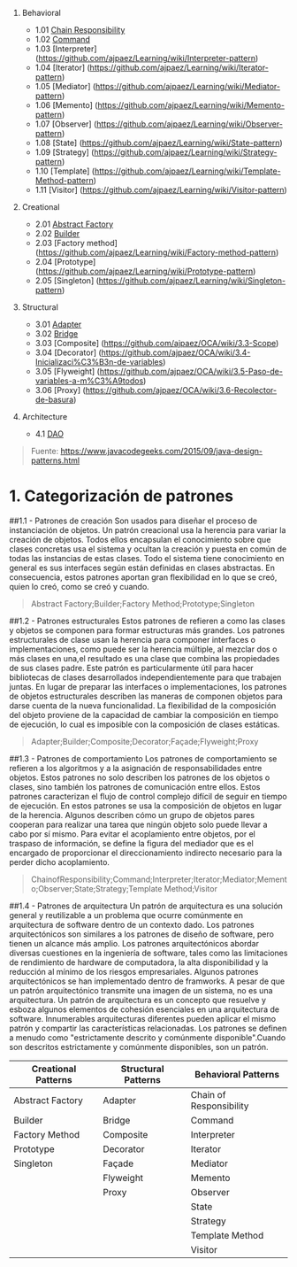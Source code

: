 1. Behavioral
   + 1.01 [Chain Responsibility](https://github.com/ajpaez/Learning/wiki/Chain-Responsibility)
   + 1.02 [Command](https://github.com/ajpaez/Learning/wiki/Command)
   + 1.03 [Interpreter] (https://github.com/ajpaez/Learning/wiki/Interpreter-pattern)
   + 1.04 [Iterator] (https://github.com/ajpaez/Learning/wiki/Iterator-pattern)
   + 1.05 [Mediator] (https://github.com/ajpaez/Learning/wiki/Mediator-pattern)
   + 1.06 [Memento] (https://github.com/ajpaez/Learning/wiki/Memento-pattern)
   + 1.07 [Observer] (https://github.com/ajpaez/Learning/wiki/Observer-pattern)
   + 1.08 [State] (https://github.com/ajpaez/Learning/wiki/State-pattern)
   + 1.09 [Strategy] (https://github.com/ajpaez/Learning/wiki/Strategy-pattern)
   + 1.10 [Template] (https://github.com/ajpaez/Learning/wiki/Template-Method-pattern)
   + 1.11 [Visitor] (https://github.com/ajpaez/Learning/wiki/Visitor-pattern)

2. Creational
   + 2.01 [Abstract Factory](https://github.com/ajpaez/Learning/wiki/Abstract-factory-pattern)
   + 2.02 [Builder](https://github.com/ajpaez/Learning/wiki/Builder-pattern)
   + 2.03 [Factory method] (https://github.com/ajpaez/Learning/wiki/Factory-method-pattern)
   + 2.04 [Prototype] (https://github.com/ajpaez/Learning/wiki/Prototype-pattern)
   + 2.05 [Singleton] (https://github.com/ajpaez/Learning/wiki/Singleton-pattern)

3. Structural
   + 3.01 [Adapter](https://github.com/ajpaez/OCA/wiki/3.1-El-Stack-y-el-Heap)
   + 3.02 [Bridge](https://github.com/ajpaez/OCA/wiki/3.2-Literales,-asignaciones-y-variables)
   + 3.03 [Composite] (https://github.com/ajpaez/OCA/wiki/3.3-Scope)
   + 3.04 [Decorator] (https://github.com/ajpaez/OCA/wiki/3.4-Inicializaci%C3%B3n-de-variables)
   + 3.05 [Flyweight] (https://github.com/ajpaez/OCA/wiki/3.5-Paso-de-variables-a-m%C3%A9todos)
   + 3.06 [Proxy] (https://github.com/ajpaez/OCA/wiki/3.6-Recolector-de-basura)

4. Architecture
   + 4.1 [DAO](https://github.com/ajpaez/OCA/wiki/3.3-Scope)


> Fuente: 	https://www.javacodegeeks.com/2015/09/java-design-patterns.html

# 1. Categorización de patrones

##1.1  - Patrones de creación
Son usados para diseñar el proceso de instanciación de objetos. Un patrón creacional usa la herencia para variar la creación de objetos.
Todos ellos encapsulan el conocimiento sobre que clases concretas usa el sistema y ocultan la creación y puesta en común de todas las instancias de estas clases.
Todo el sistema tiene conocimiento en general es sus interfaces según están definidas en clases abstractas.
En consecuencia, estos patrones aportan gran flexibilidad en lo que se creó, quien lo creó, como se creó y cuando.

> Abstract Factory;Builder;Factory Method;Prototype;Singleton

##1.2 - Patrones estructurales
Estos patrones de refieren a como las clases y objetos se componen para formar estructuras más grandes.
Los patrones estructurales de clase usan la herencia para componer interfaces o implementaciones, como puede ser la herencia múltiple, al mezclar dos o más clases en una,el resultado es una clase que combina las propiedades de sus clases padre. Este patrón es particularmente útil para hacer bibliotecas de clases desarrollados independientemente para que trabajen juntas.
En lugar de preparar las interfaces o implementaciones, los patrones de objetos estructurales describen las maneras de componen objetos para darse cuenta de la nueva funcionalidad.
La flexibilidad de la composición del objeto proviene de la capacidad de cambiar la composición en tiempo de ejecución, lo cual es imposible con la composición de clases estáticas.

> Adapter;Builder;Composite;Decorator;Façade;Flyweight;Proxy

##1.3 - Patrones de comportamiento
Los patrones de comportamiento se refieren a los algoritmos y a la asignación de responsabilidades entre objetos. Estos patrones no solo describen los patrones de los objetos o clases, sino también los patrones de comunicación entre ellos. Estos patrones caracterizan el flujo de control complejo difícil de seguir en tiempo de ejecución. En estos patrones se usa la composición de objetos en lugar de la herencia.  Algunos describen cómo un grupo de objetos pares cooperan para realizar una tarea que ningún objeto solo puede llevar a cabo por sí mismo.
Para evitar el acoplamiento entre objetos, por el traspaso de información, se define la figura del mediador que es el encargado de proporcionar el direccionamiento indirecto necesario para la perder dicho acoplamiento.

> ChainofResponsibility;Command;Interpreter;Iterator;Mediator;Memento;Observer;State;Strategy;Template Method;Visitor

##1.4 - Patrones de arquitectura
Un patrón de arquitectura es una solución general y reutilizable a un problema que ocurre comúnmente en arquitectura de software dentro de un contexto dado. Los patrones arquitectónicos son similares a los patrones de diseño de software, pero tienen un alcance más amplio. Los patrones arquitectónicos abordar diversas cuestiones en la ingeniería de software, tales como las limitaciones de rendimiento de hardware de computadora, la alta disponibilidad y la reducción al mínimo de los riesgos empresariales. 
Algunos patrones arquitectónicos se han implementado dentro de framworks. A pesar de que un patrón arquitectónico transmite una imagen de un sistema, no es una arquitectura. 
Un patrón de arquitectura es un concepto que resuelve y esboza algunos elementos de cohesión esenciales en una arquitectura de software. Innumerables arquitecturas diferentes pueden aplicar el mismo patrón y compartir las características relacionadas. Los patrones se definen a menudo como "estrictamente descrito y comúnmente disponible".Cuando son descritos estrictamente y comúnmente disponibles, son un patrón.


| Creational Patterns  | Structural Patterns  |  Behavioral Patterns |
|---|---|---|
| Abstract Factory  | Adapter  | Chain of Responsibility  |
|  Builder | Bridge |  Command |	
| Factory Method  | Composite  | Interpreter  |	
| Prototype  | Decorator  | Iterator  |	
| Singleton  |  Façade | Mediator  |	
|   | Flyweight  |  Memento |	
|   |  Proxy |  Observer |	
|   |   | State  |	
|   |   |  Strategy |	
|   |   | Template Method  |	
|   |   | Visitor  |

											